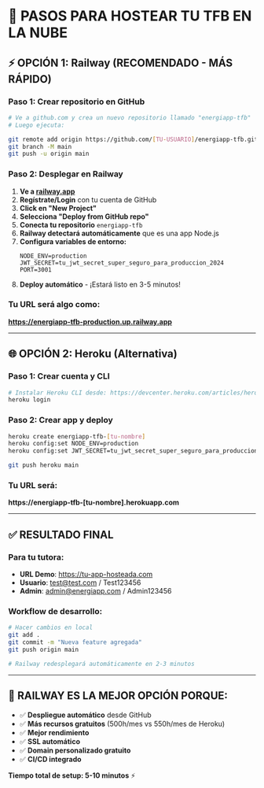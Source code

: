 # 🚀 PASOS PARA HOSTEAR TU TFB EN LA NUBE

## ⚡ OPCIÓN 1: Railway (RECOMENDADO - MÁS RÁPIDO)

### Paso 1: Crear repositorio en GitHub
```bash
# Ve a github.com y crea un nuevo repositorio llamado "energiapp-tfb"
# Luego ejecuta:

git remote add origin https://github.com/[TU-USUARIO]/energiapp-tfb.git
git branch -M main
git push -u origin main
```

### Paso 2: Desplegar en Railway
1. **Ve a [railway.app](https://railway.app)**
2. **Regístrate/Login** con tu cuenta de GitHub
3. **Click en "New Project"**
4. **Selecciona "Deploy from GitHub repo"**
5. **Conecta tu repositorio** `energiapp-tfb`
6. **Railway detectará automáticamente** que es una app Node.js
7. **Configura variables de entorno:**
   ```
   NODE_ENV=production
   JWT_SECRET=tu_jwt_secret_super_seguro_para_produccion_2024
   PORT=3001
   ```
8. **Deploy automático** - ¡Estará listo en 3-5 minutos!

### Tu URL será algo como:
**https://energiapp-tfb-production.up.railway.app**

---

## 🌐 OPCIÓN 2: Heroku (Alternativa)

### Paso 1: Crear cuenta y CLI
```bash
# Instalar Heroku CLI desde: https://devcenter.heroku.com/articles/heroku-cli
heroku login
```

### Paso 2: Crear app y deploy
```bash
heroku create energiapp-tfb-[tu-nombre]
heroku config:set NODE_ENV=production
heroku config:set JWT_SECRET=tu_jwt_secret_super_seguro_para_produccion_2024

git push heroku main
```

### Tu URL será:
**https://energiapp-tfb-[tu-nombre].herokuapp.com**

---

## ✅ RESULTADO FINAL

### Para tu tutora:
- **URL Demo**: https://tu-app-hosteada.com
- **Usuario**: test@test.com / Test123456
- **Admin**: admin@energiapp.com / Admin123456

### Workflow de desarrollo:
```bash
# Hacer cambios en local
git add .
git commit -m "Nueva feature agregada"
git push origin main

# Railway redesplegará automáticamente en 2-3 minutos
```

---

## 🎯 RAILWAY ES LA MEJOR OPCIÓN PORQUE:
- ✅ **Despliegue automático** desde GitHub
- ✅ **Más recursos gratuitos** (500h/mes vs 550h/mes de Heroku)
- ✅ **Mejor rendimiento**
- ✅ **SSL automático**
- ✅ **Domain personalizado gratuito**
- ✅ **CI/CD integrado**

**Tiempo total de setup: 5-10 minutos** ⚡
